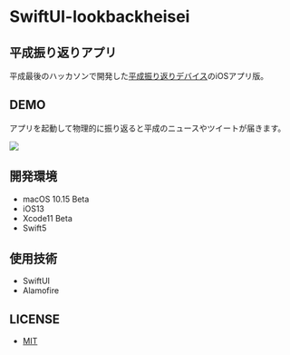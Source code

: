 # SwiftUI-lookbackheisei

## 平成振り返りアプリ
平成最後のハッカソンで開発した[平成振り返りデバイス](https://vimeo.com/333354788)のiOSアプリ版。

## DEMO
アプリを起動して物理的に振り返ると平成のニュースやツイートが届きます。

![](image/lookbackheisei.gif)

## 開発環境
* macOS 10.15 Beta
* iOS13
* Xcode11 Beta
* Swift5

## 使用技術
* SwiftUI
* Alamofire 

## LICENSE
* [MIT](https://github.com/tcnksm/tool/blob/master/LICENCE)
